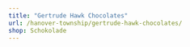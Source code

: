 ```yaml
---
title: "Gertrude Hawk Chocolates"
url: /hanover-township/gertrude-hawk-chocolates/
shop: Schokolade
---
```

